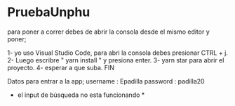 # PruebaUnphu
para poner a correr debes de abrir la consola desde el mismo editor y poner;

1- yo uso Visual Studio Code, para abri la consola debes presionar CTRL + j.
2- Luego escribre " yarn install " y presiona enter.
3- yarn star para abrir el proyecto.
4- esperar a que suba. FIN

Datos para entrar a la app; 
 username : Epadilla 
 password : padilla20

* el input de búsqueda no esta funcionando *
